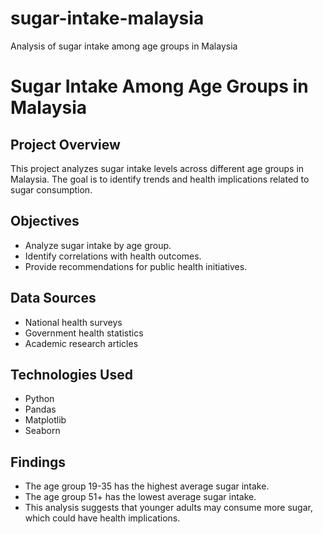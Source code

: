 # sugar-intake-malaysia
Analysis of sugar intake among age groups in Malaysia
# Sugar Intake Among Age Groups in Malaysia

## Project Overview
This project analyzes sugar intake levels across different age groups in Malaysia. The goal is to identify trends and health implications related to sugar consumption.

## Objectives
- Analyze sugar intake by age group.
- Identify correlations with health outcomes.
- Provide recommendations for public health initiatives.

## Data Sources
- National health surveys
- Government health statistics
- Academic research articles

## Technologies Used
- Python
- Pandas
- Matplotlib
- Seaborn

## Findings
- The age group 19-35 has the highest average sugar intake.
- The age group 51+ has the lowest average sugar intake.
- This analysis suggests that younger adults may consume more sugar, which could have health implications.
